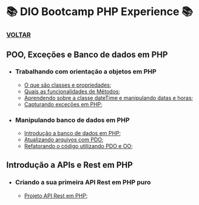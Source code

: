 # 📚 DIO Bootcamp PHP Experience 📚

### [**VOLTAR**](../../../../../)

## **POO, Exceções e Banco de dados em PHP**

- ### **Trabalhando com orientação a objetos em PHP**

  - [O que são classes e propriedades](https://github.com/LuizMiguelSR/DIO-Bootcamps/blob/2c7ae9be3b02519445ecebfa9eda2f9a93a58339/PHP-Experience/Exercicios/modulo-3/POO_Excecoes_BD/ContaBancaria.php);
  - [Quais as funcionalidades de Métodos](https://github.com/LuizMiguelSR/DIO-Bootcamps/blob/48b18b0ada4c2046a452d5767d744ab749b08c35/PHP-Experience/Exercicios/modulo-3/POO_Excecoes_BD/ContaBancaria.php);
  - [Aprendendo sobre a classe dateTime e manipulando datas e horas](https://github.com/LuizMiguelSR/DIO-Bootcamps/blob/67844d422155e48cd6f7829267f52dd6e0021905/PHP-Experience/Exercicios/modulo-3/POO_Excecoes_BD/datas.php);
  - [Capturando exceções em PHP](/PHP-Experience/Exercicios/modulo-3/POO_Excecoes_BD/Excecoes.php);

- ### **Manipulando banco de dados em PHP**

  - [Introdução a banco de dados em PHP](/PHP-Experience/Exercicios/modulo-3/POO_Excecoes_BD/bancoDeDados/);
  - [Atualizando arquivos com PDO](/PHP-Experience/Exercicios/modulo-3/POO_Excecoes_BD/bancoDeDados/);
  - [Refatorando o código utilizando PDO e OO](/PHP-Experience/Exercicios/modulo-3/POO_Excecoes_BD/novoBancoDeDados/);

## **Introdução a APIs e Rest em PHP**

- ### **Criando a sua primeira API Rest em PHP puro**

  - [Projeto API Rest em PHP](/PHP-Experience/Exercicios/modulo-3/Introducao_API_REST_PHP/API_Pratica/);
